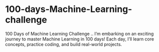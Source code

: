 # 100-days-Machine-Learning-challenge
 100 Days of Machine Learning Challenge ..  I’m embarking on an exciting journey to master Machine Learning in 100 days! Each day, I’ll learn core concepts, practice coding, and build real-world projects. 
